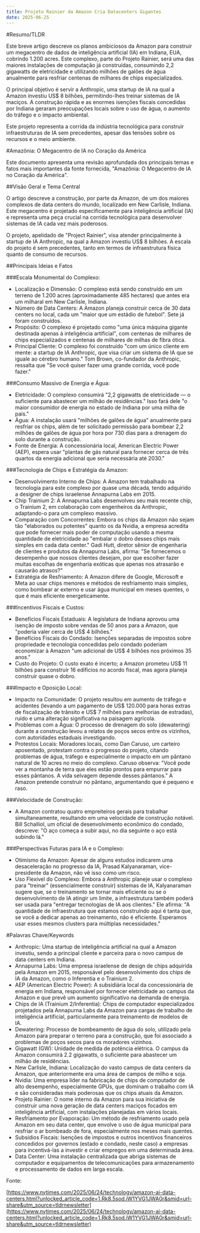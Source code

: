 ```yaml
---
title: Projeto Rainier da Amazon Cria Datacenters Gigantes
date: 2025-06-25
---
```



#Resumo/TLDR

Este breve artigo descreve os planos ambiciosos da Amazon para construir um megacentro de dados de inteligência artificial (IA) em Indiana, EUA, cobrindo 1.200 acres. Este complexo, parte do Projeto Rainier, será uma das maiores instalações de computação já construídas, consumindo 2,2 gigawatts de eletricidade e utilizando milhões de galões de água anualmente para resfriar centenas de milhares de chips especializados. 

O principal objetivo é servir a Anthropic, uma startup de IA na qual a Amazon investiu US$ 8 bilhões, permitindo-lhes treinar sistemas de IA maciços. A construção rápida e as enormes isenções fiscais concedidas por Indiana geraram preocupações locais sobre o uso de água, o aumento do tráfego e o impacto ambiental. 

Este projeto representa a corrida da indústria tecnológica para construir infraestruturas de IA sem precedentes, apesar das tensões sobre os recursos e o meio ambiente.

#Amazônia: O Megacentro de IA no Coração da América

Este documento apresenta uma revisão aprofundada dos principais temas e fatos mais importantes da fonte fornecida, "Amazônia: O Megacentro de IA no Coração da América".

##Visão Geral e Tema Central

O artigo descreve a construção, por parte da Amazon, de um dos maiores complexos de data centers do mundo, localizado em New Carlisle, Indiana. Este megacentro é projetado especificamente para inteligência artificial (IA) e representa uma peça crucial na corrida tecnológica para desenvolver sistemas de IA cada vez mais poderosos. 

O projeto, apelidado de "Project Rainier", visa atender principalmente à startup de IA Anthropic, na qual a Amazon investiu US$ 8 bilhões. A escala do projeto é sem precedentes, tanto em termos de infraestrutura física quanto de consumo de recursos.

##Principais Ideias e Fatos

###Escala Monumental do Complexo:

- Localização e Dimensão: O complexo está sendo construído em um terreno de 1.200 acres (aproximadamente 485 hectares) que antes era um milharal em New Carlisle, Indiana.
- Número de Data Centers: A Amazon planeja construir cerca de 30 data centers no local, cada um "maior que um estádio de futebol". Sete já foram construídos.
- Propósito: O complexo é projetado como "uma única máquina gigante destinada apenas à inteligência artificial", com centenas de milhares de chips especializados e centenas de milhares de milhas de fibra ótica.
- Principal Cliente: O complexo foi construído "com um único cliente em mente: a startup de IA Anthropic, que visa criar um sistema de IA que se iguale ao cérebro humano." Tom Brown, co-fundador da Anthropic, ressalta que "Se você quiser fazer uma grande corrida, você pode fazer."

###Consumo Massivo de Energia e Água:

- Eletricidade: O complexo consumirá "2,2 gigawatts de eletricidade — o suficiente para abastecer um milhão de residências." Isso fará dele "o maior consumidor de energia no estado de Indiana por uma milha de país."
- Água: A instalação usará "milhões de galões de água" anualmente para resfriar os chips, além de ter solicitado permissão para bombear 2,2 milhões de galões de água por hora por 730 dias para a drenagem do solo durante a construção.
- Fonte de Energia: A concessionária local, American Electric Power (AEP), espera usar "plantas de gás natural para fornecer cerca de três quartos da energia adicional que seria necessária até 2030."

###Tecnologia de Chips e Estratégia da Amazon:

- Desenvolvimento Interno de Chips: A Amazon tem trabalhado na tecnologia para este complexo por quase uma década, tendo adquirido a designer de chips israelense Annapurna Labs em 2015.
- Chip Trainium 2: A Annapurna Labs desenvolveu seu mais recente chip, o Trainium 2, em colaboração com engenheiros da Anthropic, adaptando-o para um complexo massivo.
- Comparação com Concorrentes: Embora os chips da Amazon não sejam tão "elaborados ou potentes" quanto os da Nvidia, a empresa acredita que pode fornecer mais poder de computação usando a mesma quantidade de eletricidade ao "embalar o dobro desses chips mais simples em cada data center." Gadi Hutt, diretor sênior de engenharia de clientes e produtos da Annapurna Labs, afirma: "Se fornecemos o desempenho que nossos clientes desejam, por que escolher fazer muitas escolhas de engenharia exóticas que apenas nos atrasarão e causarão atrasos?"
- Estratégia de Resfriamento: A Amazon difere de Google, Microsoft e Meta ao usar chips menores e métodos de resfriamento mais simples, como bombear ar externo e usar água municipal em meses quentes, o que é mais eficiente energeticamente.

###Incentivos Fiscais e Custos:

- Benefícios Fiscais Estaduais: A legislatura de Indiana aprovou uma isenção de imposto sobre vendas de 50 anos para a Amazon, que "poderia valer cerca de US$ 4 bilhões."
- Benefícios Fiscais do Condado: Isenções separadas de impostos sobre propriedade e tecnologia concedidas pelo condado poderiam economizar à Amazon "um adicional de US$ 4 bilhões nos próximos 35 anos."
- Custo do Projeto: O custo exato é incerto; a Amazon prometeu US$ 11 bilhões para construir 16 edifícios no acordo fiscal, mas agora planeja construir quase o dobro.

###Impacto e Oposição Local:

- Impacto na Comunidade: O projeto resultou em aumento de tráfego e acidentes (levando a um pagamento de US$ 120.000 para horas extras de fiscalização de trânsito e US$ 7 milhões para melhorias de estradas), ruído e uma alteração significativa na paisagem agrícola.
- Problemas com a Água: O processo de drenagem do solo (dewatering) durante a construção levou a relatos de poços secos entre os vizinhos, com autoridades estaduais investigando.
- Protestos Locais: Moradores locais, como Dan Caruso, um carteiro aposentado, protestam contra o progresso do projeto, citando problemas de água, tráfego e especialmente o impacto em um pântano natural de 10 acres no meio do complexo. Caruso observa: "Você pode ver a montanha de terra que eles estão prontos para empurrar para esses pântanos. A vida selvagem depende desses pântanos." A Amazon pretende construir no pântano, argumentando que é pequeno e raso.

###Velocidade de Construção:

- A Amazon contratou quatro empreiteiros gerais para trabalhar simultaneamente, resultando em uma velocidade de construção notável. Bill Schalliol, um oficial de desenvolvimento econômico do condado, descreve: "O aço começa a subir aqui, no dia seguinte o aço está subindo lá."

###Perspectivas Futuras para IA e o Complexo:

- Otimismo da Amazon: Apesar de alguns estudos indicarem uma desaceleração no progresso da IA, Prasad Kalyanaraman, vice-presidente da Amazon, não vê isso como um risco.
- Uso Flexível do Complexo: Embora a Anthropic planeje usar o complexo para "treinar" (essencialmente construir) sistemas de IA, Kalyanaraman sugere que, se o treinamento se tornar mais eficiente ou se o desenvolvimento de IA atingir um limite, a infraestrutura também poderá ser usada para "entregar tecnologias de IA aos clientes." Ele afirma: "A quantidade de infraestrutura que estamos construindo aqui é tanta que, se você a dedicar apenas ao treinamento, não é eficiente. Esperamos usar esses mesmos clusters para múltiplas necessidades."

#Palavras Chave/Keywords

- Anthropic: Uma startup de inteligência artificial na qual a Amazon investiu, sendo a principal cliente e parceira para o novo campus de data centers em Indiana.
- Annapurna Labs: Uma empresa israelense de design de chips adquirida pela Amazon em 2015, responsável pelo desenvolvimento dos chips de IA da Amazon, como o Inferentia e o Trainium 2.
- AEP (American Electric Power): A subsidiária local da concessionária de energia em Indiana, responsável por fornecer eletricidade ao campus da Amazon e que prevê um aumento significativo na demanda de energia.
- Chips de IA (Trainium 2/Inferentia): Chips de computador especializados projetados pela Annapurna Labs da Amazon para cargas de trabalho de inteligência artificial, particularmente para treinamento de modelos de IA.
- Dewatering: Processo de bombeamento de água do solo, utilizado pela Amazon para preparar o terreno para a construção, que foi associado a problemas de poços secos para os moradores vizinhos.
- Gigawatt (GW): Unidade de medida de potência elétrica. O campus da Amazon consumirá 2.2 gigawatts, o suficiente para abastecer um milhão de residências.
- New Carlisle, Indiana: Localização do vasto campus de data centers da Amazon, que anteriormente era uma área de campos de milho e soja.
- Nvidia: Uma empresa líder na fabricação de chips de computador de alto desempenho, especialmente GPUs, que dominam o trabalho com IA e são consideradas mais poderosas que os chips atuais da Amazon.
- Projeto Rainier: O nome interno da Amazon para sua iniciativa de construir uma nova geração de data centers maciços focados em inteligência artificial, com instalações planejadas em vários locais.
- Resfriamento por Evaporação: Um método de resfriamento usado pela Amazon em seu data center, que envolve o uso de água municipal para resfriar o ar bombeado de fora, especialmente nos meses mais quentes.
- Subsídios Fiscais: Isenções de impostos e outros incentivos financeiros concedidos por governos (estado e condado, neste caso) a empresas para incentivá-las a investir e criar empregos em uma determinada área.
- Data Center: Uma instalação centralizada que abriga sistemas de computador e equipamentos de telecomunicações para armazenamento e processamento de dados em larga escala.

Fonte:

[https://www.nytimes.com/2025/06/24/technology/amazon-ai-data-centers.html?unlocked_article_code=1.Rk8.5sod.iW1YVG1JWA0r&smid=url-share&utm_source=tldrnewsletter](https://www.nytimes.com/2025/06/24/technology/amazon-ai-data-centers.html?unlocked_article_code=1.Rk8.5sod.iW1YVG1JWA0r&smid=url-share&utm_source=tldrnewsletter)
